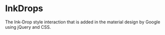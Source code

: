 InkDrops
========

The Ink-Drop style interaction that is added in the material design by Google using jQuery and CSS.
